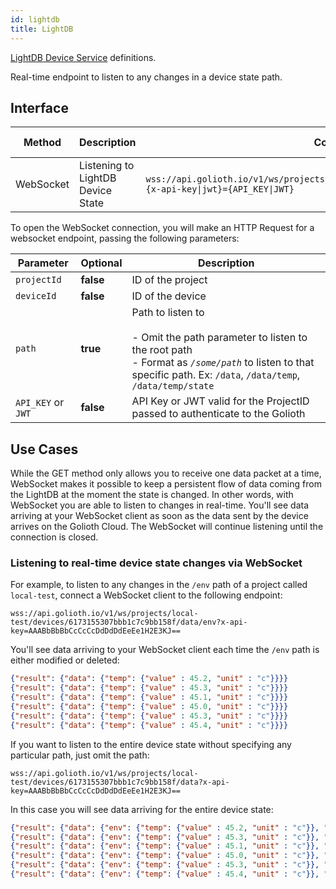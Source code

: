 ```yaml
---
id: lightdb
title: LightDB
---
```


[LightDB Device Service](/data-management/stored-data/lightdb-state) definitions.

Real-time endpoint to listen to any changes in a device state path.

## Interface

| Method    | Description                       | Complete Endpoint                                               | Content Format |
| --------- | --------------------------------- | --------------------------------------------------------------- | -------------- |
| WebSocket | Listening to LightDB Device State | `wss://api.golioth.io/v1/ws/projects/{projectId}/devices/{deviceId}/data{/path=\*\*}?{x-api-key\|jwt}={API_KEY\|JWT}` | JSON |

To open the WebSocket connection, you will make an HTTP Request for a websocket endpoint, passing the following parameters:

|Parameter             | Optional  | Description                                                                  |
|--------------------- | --------- | -----------------------------------------------------------------------------|
|`projectId`           | **false** | ID of the project                                                            |
|`deviceId`            | **false** | ID of the device                                                             |
|`path`                | **true**  | Path to listen to<br /><br />- Omit the path parameter to listen to the root path<br />- Format as _`/some/path`_ to listen to that specific path. Ex: `/data`, `/data/temp`, `/data/temp/state`|
|`API_KEY` or `JWT`    | **false** | API Key or JWT valid for the ProjectID passed to authenticate to the Golioth |

## Use Cases

While the GET method only allows you to receive one data packet at a time, WebSocket makes it possible to keep a persistent flow of data coming from the LightDB at the moment the state is changed. In other words, with WebSocket you are able to listen to changes in real-time. You'll see data arriving at your WebSocket client as soon as the data sent by the device arrives on the Golioth Cloud. The WebSocket will continue listening until the connection is closed.

### Listening to real-time device state changes via WebSocket

For example, to listen to any changes in the `/env` path of a project called `local-test`, connect a WebSocket client to the following endpoint:
```
wss://api.golioth.io/v1/ws/projects/local-test/devices/6173155307bbb1c7c9bb158f/data/env?x-api-key=AAABbBbBbCcCcCcDdDdDdEeEe1H2E3KJ==
```

You'll see data arriving to your WebSocket client each time the `/env` path is either modified or deleted:

```json
{"result": {"data": {"temp": {"value" : 45.2, "unit" : "c"}}}}
{"result": {"data": {"temp": {"value" : 45.3, "unit" : "c"}}}}
{"result": {"data": {"temp": {"value" : 45.1, "unit" : "c"}}}}
{"result": {"data": {"temp": {"value" : 45.0, "unit" : "c"}}}}
{"result": {"data": {"temp": {"value" : 45.3, "unit" : "c"}}}}
{"result": {"data": {"temp": {"value" : 45.4, "unit" : "c"}}}}
```

If you want to listen to the entire device state without specifying any particular path, just omit the path:

```
wss://api.golioth.io/v1/ws/projects/local-test/devices/6173155307bbb1c7c9bb158f/data?x-api-key=AAABbBbBbCcCcCcDdDdDdEeEe1H2E3KJ==
```

In this case you will see data arriving for the entire device state:

```json
{"result": {"data": {"env": {"temp": {"value" : 45.2, "unit" : "c"}}, "alert": {"temp": true}, "config": {"temp": {"min": 20.0,"max": 40.0}}}}}
{"result": {"data": {"env": {"temp": {"value" : 45.3, "unit" : "c"}}, "alert": {"temp": true}, "config": {"temp": {"min": 20.0,"max": 40.0}}}}}
{"result": {"data": {"env": {"temp": {"value" : 45.1, "unit" : "c"}}, "alert": {"temp": true}, "config": {"temp": {"min": 20.0,"max": 40.0}}}}}
{"result": {"data": {"env": {"temp": {"value" : 45.0, "unit" : "c"}}, "alert": {"temp": true}, "config": {"temp": {"min": 20.0,"max": 40.0}}}}}
{"result": {"data": {"env": {"temp": {"value" : 45.3, "unit" : "c"}}, "alert": {"temp": true}, "config": {"temp": {"min": 20.0,"max": 40.0}}}}}
{"result": {"data": {"env": {"temp": {"value" : 45.4, "unit" : "c"}}, "alert": {"temp": true}, "config": {"temp": {"min": 20.0,"max": 40.0}}}}}
```
